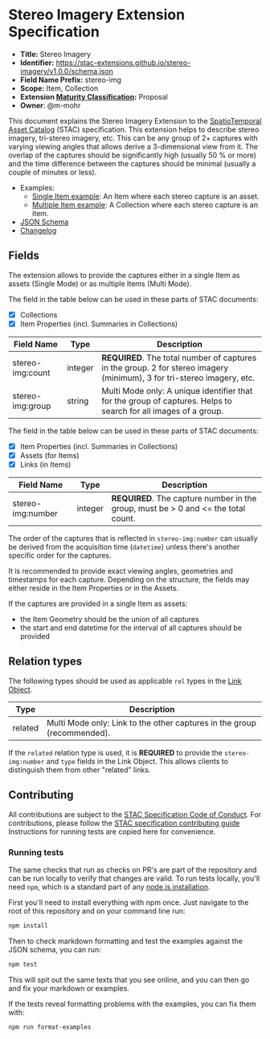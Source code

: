 # Stereo Imagery Extension Specification

- **Title:** Stereo Imagery
- **Identifier:** <https://stac-extensions.github.io/stereo-imagery/v1.0.0/schema.json>
- **Field Name Prefix:** stereo-img
- **Scope:** Item, Collection
- **Extension [Maturity Classification](https://github.com/radiantearth/stac-spec/tree/master/extensions/README.md#extension-maturity):** Proposal
- **Owner**: @m-mohr

This document explains the Stereo Imagery Extension to the
[SpatioTemporal Asset Catalog](https://github.com/radiantearth/stac-spec) (STAC) specification.
This extension helps to describe stereo imagery, tri-stereo imagery, etc.
This can be any group of 2+ captures with varying viewing angles that allows derive a 3-dimensional view from it.
The overlap of the captures should be significantly high (usually 50 % or more) and
the time difference between the captures should be minimal (usually a couple of minutes or less).

- Examples:
  - [Single Item example](examples/single/item.json): An Item where each stereo capture is an asset.
  - [Multiple Item example](examples/multi/collection.json): A Collection where each stereo capture is an item.
- [JSON Schema](json-schema/schema.json)
- [Changelog](./CHANGELOG.md)

## Fields

The extension allows to provide the captures either 
in a single Item as assets (Single Mode) or as multiple Items (Multi Mode).

The field in the table below can be used in these parts of STAC documents:
- [x] Collections
- [x] Item Properties (incl. Summaries in Collections)

| Field Name           | Type    | Description |
| -------------------- | ------- | ----------- |
| stereo-img:count     | integer | **REQUIRED**. The total number of captures in the group. 2 for stereo imagery (minimum), 3 for tri-stereo imagery, etc. |
| stereo-img:group     | string  | Multi Mode only: A unique identifier that for the group of captures. Helps to search for all images of a group. |

The field in the table below can be used in these parts of STAC documents:
- [x] Item Properties (incl. Summaries in Collections)
- [x] Assets (for Items)
- [x] Links (in Items)

| Field Name           | Type    | Description |
| -------------------- | ------- | ----------- |
| stereo-img:number    | integer | **REQUIRED**. The capture number in the group, must be > 0 and <= the total count. |

The order of the captures that is reflected in `stereo-img:number` can usually be derived
from the acquisition time (`datetime`) unless there's another specific order for the captures.

It is recommended to provide exact viewing angles, geometries and timestamps for each capture.
Depending on the structure, the fields may either reside in the Item Properties or in the Assets.

If the captures are provided in a single Item as assets:
- the Item Geometry should be the union of all captures
- the start and end datetime for the interval of all captures should be provided

## Relation types

The following types should be used as applicable `rel` types in the
[Link Object](https://github.com/radiantearth/stac-spec/tree/master/item-spec/item-spec.md#link-object).

| Type    | Description                                               |
| ------- | --------------------------------------------------------- |
| related | Multi Mode only: Link to the other captures in the group (recommended). |

If the `related` relation type is used, it is **REQUIRED** to provide the `stereo-img:number` and `type` fields in the Link Object.
This allows clients to distinguish them from other "related" links.

## Contributing

All contributions are subject to the
[STAC Specification Code of Conduct](https://github.com/radiantearth/stac-spec/blob/master/CODE_OF_CONDUCT.md).
For contributions, please follow the
[STAC specification contributing guide](https://github.com/radiantearth/stac-spec/blob/master/CONTRIBUTING.md) Instructions
for running tests are copied here for convenience.

### Running tests

The same checks that run as checks on PR's are part of the repository and can be run locally to verify that changes are valid. 
To run tests locally, you'll need `npm`, which is a standard part of any [node.js installation](https://nodejs.org/en/download/).

First you'll need to install everything with npm once. Just navigate to the root of this repository and on 
your command line run:
```bash
npm install
```

Then to check markdown formatting and test the examples against the JSON schema, you can run:
```bash
npm test
```

This will spit out the same texts that you see online, and you can then go and fix your markdown or examples.

If the tests reveal formatting problems with the examples, you can fix them with:
```bash
npm run format-examples
```
